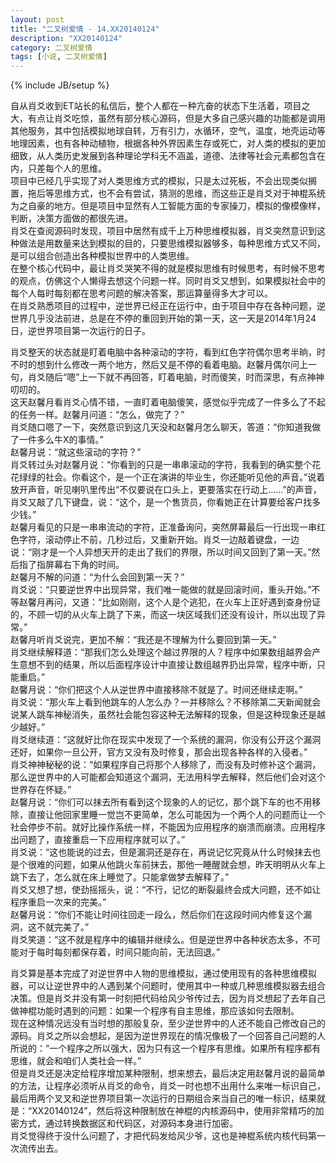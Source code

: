 ```yaml
---
layout: post
title: "二叉树爱情 - 14.XX20140124"
description: "XX20140124"
category: 二叉树爱情
tags: [小说, 二叉树爱情]
---
```

{% include JB/setup %}

自从肖爻收到ET站长的私信后，整个人都在一种亢奋的状态下生活着，项目之大，有点让肖爻吃惊，虽然有部分核心源码，但是大多自己感兴趣的功能都是调用其他服务，其中包括模拟地球自转，万有引力，水循环，空气，温度，地壳运动等地理因素，也有各种动植物，根据各种外界因素生存或死亡，对人类的模拟的更加细致，从人类历史发展到各种理论学科无不涵盖，道德、法律等社会元素都包含在内，只差每个人的思维。  
项目中已经几乎实现了对人类思维方式的模拟，只是太过死板，不会出现类似搁置，拖后等思维方式，也不会有尝试，猜测的思维，而这些正是肖爻对于神棍系统为之自豪的地方。但是项目中显然有人工智能方面的专家操刀，模拟的像模像样，判断，决策方面做的都很先进。  
肖爻在查阅源码时发现，项目中居然有成千上万种思维模拟器，肖爻突然意识到这种做法是用数量来达到模拟的目的，只要思维模拟器够多，每种思维方式又不同，是可以组合创造出各种模拟世界中的人类思维。  
在整个核心代码中，最让肖爻哭笑不得的就是模拟思维有时候思考，有时候不思考的观点，仿佛这个人懒得去想这个问题一样。同时肖爻又想到，如果模拟社会中的每个人每时每刻都在思考问题的解决答案，那运算量得多大才可以。  
在肖爻熟悉项目的过程中，逆世界已经正在运行中，由于项目中存在各种问题，逆世界几乎没法前进，总是在不停的重回到开始的第一天，这一天是2014年1月24日，逆世界项目第一次运行的日子。  
  
肖爻整天的状态就是盯着电脑中各种滚动的字符，看到红色字符偶尔思考半晌，时不时的想到什么修改一两个地方，然后又是不停的看着电脑。赵馨月偶尔问上一句，肖爻随后“嗯”上一下就不再回答，盯着电脑，时而傻笑，时而深思，有点神神叨叨的。  
这天赵馨月看肖爻心情不错，一直盯着电脑傻笑，感觉似乎完成了一件多么了不起的任务一样。赵馨月问道：“怎么，做完了？”  
肖爻随口嗯了一下，突然意识到这几天没和赵馨月怎么聊天，答道：“你知道我做了一件多么牛X的事情。”  
赵馨月说：“就这些滚动的字符？”  
肖爻转过头对赵馨月说：“你看到的只是一串串滚动的字符，我看到的确实整个花花绿绿的社会。你看这个，是一个正在演讲的毕业生，你还能听见他的声音。”说着放开声音，听见喇叭里传出“不仅要说在口头上，更要落实在行动上……”的声音，肖爻又敲了几下键盘，说：“这个，是一个售货员，你看她正在计算要给客户找多少钱。”  
赵馨月看见的只是一串串流动的字符，正准备询问，突然屏幕最后一行出现一串红色字符，滚动停止不前，几秒过后，又重新开始。肖爻一边敲着键盘，一边说：“刚才是一个人异想天开的走出了我们的界限，所以时间又回到了第一天。”然后指了指屏幕右下角的时间。  
赵馨月不解的问道：“为什么会回到第一天？”  
肖爻说：“只要逆世界中出现异常，我们唯一能做的就是回滚时间，重头开始。”不等赵馨月再问，又道：“比如刚刚，这个人是个逃犯，在火车上正好遇到查身份证的，不顾一切的从火车上跳了下来，而这一块区域我们还没有设计，所以出现了异常。”  
赵馨月听肖爻说完，更加不解：“我还是不理解为什么要回到第一天。”  
肖爻继续解释道：“那我们怎么处理这个越过界限的人？程序中如果数组越界会产生意想不到的结果，所以后面程序设计中直接让数组越界扔出异常，程序中断，只能重启。”  
赵馨月说：“你们把这个人从逆世界中直接移除不就是了。时间还继续走啊。”  
肖爻说：“那火车上看到他跳车的人怎么办？一并移除么？不移除第二天新闻就会说某人跳车神秘消失，虽然社会能包容这种无法解释的现象，但是这种现象还是越少越好。”  
肖爻继续道：“这就好比你在现实中发现了一个系统的漏洞，你没有公开这个漏洞还好，如果你一旦公开，官方又没有及时修复，那会出现各种各样的入侵者。”  
肖爻神神秘秘的说：“如果程序自己将那个人移除了，而没有及时修补这个漏洞，那么逆世界中的人可能都会知道这个漏洞，无法用科学去解释，然后他们会对这个世界存在怀疑。”  
赵馨月说：“你们可以抹去所有看到这个现象的人的记忆，那个跳下车的也不用移除，直接让他回家里睡一觉岂不更简单，怎么可能因为一个两个人的问题而让一个社会停步不前。就好比操作系统一样，不能因为应用程序的崩溃而崩溃。应用程序出问题了，直接重启一下应用程序就可以了。”  
肖爻说：“这也能说的过去，但是漏洞还是存在，再说记忆究竟从什么时候抹去也是个很难的问题，如果从他跳火车前抹去，那他一睡醒就会想，昨天明明从火车上跳下去了，怎么就在床上睡觉了。只能拿做梦去解释了。”  
肖爻又想了想，使劲摇摇头，说：“不行，记忆的断裂最终会成大问题，还不如让程序重启一次来的完美。”  
赵馨月说：“你们不能让时间往回走一段么，然后你们在这段时间内修复这个漏洞，这不就完美了。”  
肖爻笑道：“这不就是程序中的编辑并继续么。但是逆世界中各种状态太多，不可能对于每时每刻都保存着，时间只能向前，无法回退。”  
  
肖爻算是基本完成了对逆世界中人物的思维模拟，通过使用现有的各种思维模拟器，可以让逆世界中的人遇到某个问题时，使用其中一种或几种思维模拟器去组合决策。但是肖爻并没有第一时刻把代码给风少爷传过去，因为肖爻想起了去年自己做神棍功能时遇到的问题：如果一个程序有自主思维，那应该如何去限制。  
现在这种情况远没有当时想的那般复杂，至少逆世界中的人还不能自己修改自己的源码。肖爻之所以会想起，是因为逆世界现在的情况像极了一个回答自己问题的人所说的：“一个程序之所以强大，因为只有这一个程序有思维。如果所有程序都有思维，就会和咱们人类社会一样。”  
但是肖爻还是决定给程序增加某种限制，想来想去，最后决定用赵馨月说的最简单的方法，让程序必须听从肖爻的命令，肖爻一时也想不出用什么来唯一标识自己，最后用两个叉叉和逆世界项目第一次运行的日期组合来当自己的唯一标识，结果就是：“XX20140124”，然后将这种限制放在神棍的内核源码中，使用非常精巧的加密方式，通过转换数据区和代码区，对源码本身进行加密。  
肖爻觉得终于没什么问题了，才把代码发给风少爷，这也是神棍系统内核代码第一次流传出去。  
